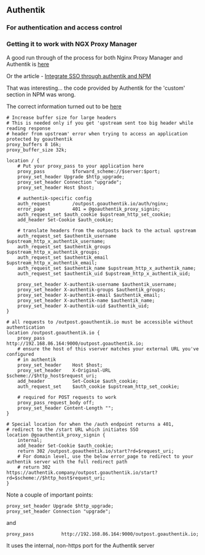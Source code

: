 ## Authentik
### For authentication and access control

### Getting it to work with NGX Proxy Manager
A good run through of the process for both Nginx Proxy Manager and Authentik is [here](https://www.youtube.com/watch?v=Nh1qiqCYDt4)

Or the article - [Integrate SSO through authentik and NPM](https://joshrnoll.com/implementing-sso-using-authentik-and-nginx-reverse-proxy-manager/)

That was interesting... the code provided by Authentik for the 'custom' section in NPM was wrong.

The correct information turned out to be [here](https://www.reddit.com/r/Authentik/comments/1j0crvj/nginix_proxy_managerauthentik_error_403/)

```
# Increase buffer size for large headers
# This is needed only if you get 'upstream sent too big header while reading response
# header from upstream' error when trying to access an application protected by goauthentik
proxy_buffers 8 16k;
proxy_buffer_size 32k;

location / {
    # Put your proxy_pass to your application here
    proxy_pass          $forward_scheme://$server:$port;
    proxy_set_header Upgrade $http_upgrade;
    proxy_set_header Connection "upgrade";
    proxy_set_header Host $host;

    # authentik-specific config
    auth_request        /outpost.goauthentik.io/auth/nginx;
    error_page          401 = @goauthentik_proxy_signin;
    auth_request_set $auth_cookie $upstream_http_set_cookie;
    add_header Set-Cookie $auth_cookie;

    # translate headers from the outposts back to the actual upstream
    auth_request_set $authentik_username $upstream_http_x_authentik_username;
    auth_request_set $authentik_groups $upstream_http_x_authentik_groups;
    auth_request_set $authentik_email $upstream_http_x_authentik_email;
    auth_request_set $authentik_name $upstream_http_x_authentik_name;
    auth_request_set $authentik_uid $upstream_http_x_authentik_uid;

    proxy_set_header X-authentik-username $authentik_username;
    proxy_set_header X-authentik-groups $authentik_groups;
    proxy_set_header X-authentik-email $authentik_email;
    proxy_set_header X-authentik-name $authentik_name;
    proxy_set_header X-authentik-uid $authentik_uid;
}

# all requests to /outpost.goauthentik.io must be accessible without authentication
location /outpost.goauthentik.io {
    proxy_pass          http://192.168.86.164:9000/outpost.goauthentik.io;
    # ensure the host of this vserver matches your external URL you've configured
    # in authentik
    proxy_set_header    Host $host;
    proxy_set_header    X-Original-URL $scheme://$http_host$request_uri;
    add_header          Set-Cookie $auth_cookie;
    auth_request_set    $auth_cookie $upstream_http_set_cookie;

    # required for POST requests to work
    proxy_pass_request_body off;
    proxy_set_header Content-Length "";
}

# Special location for when the /auth endpoint returns a 401,
# redirect to the /start URL which initiates SSO
location @goauthentik_proxy_signin {
    internal;
    add_header Set-Cookie $auth_cookie;
    return 302 /outpost.goauthentik.io/start?rd=$request_uri;
    # For domain level, use the below error_page to redirect to your authentik server with the full redirect path
    # return 302 https://authentik.company/outpost.goauthentik.io/start?rd=$scheme://$http_host$request_uri;
}
```

Note a couple of important points:
```
proxy_set_header Upgrade $http_upgrade;
proxy_set_header Connection "upgrade";
```
and
```
proxy_pass          http://192.168.86.164:9000/outpost.goauthentik.io;
```
It uses the internal, non-https port for the Authentik server
